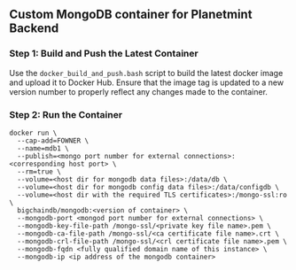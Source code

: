 <!---
Copyright © 2020 Interplanetary Database Association e.V.,
Planetmint and IPDB software contributors.
SPDX-License-Identifier: (Apache-2.0 AND CC-BY-4.0)
Code is Apache-2.0 and docs are CC-BY-4.0
--->

## Custom MongoDB container for Planetmint Backend

### Step 1: Build and Push the Latest Container
Use the `docker_build_and_push.bash` script to build the latest docker image
and upload it to Docker Hub.
Ensure that the image tag is updated to a new version number to properly
reflect any changes made to the container.


### Step 2: Run the Container

```
docker run \
  --cap-add=FOWNER \
  --name=mdb1 \
  --publish=<mongo port number for external connections>:<corresponding host port> \
  --rm=true \
  --volume=<host dir for mongodb data files>:/data/db \
  --volume=<host dir for mongodb config data files>:/data/configdb \
  --volume=<host dir with the required TLS certificates>:/mongo-ssl:ro \
  bigchaindb/mongodb:<version of container> \
  --mongodb-port <mongod port number for external connections> \
  --mongodb-key-file-path /mongo-ssl/<private key file name>.pem \
  --mongodb-ca-file-path /mongo-ssl/<ca certificate file name>.crt \
  --mongodb-crl-file-path /mongo-ssl/<crl certificate file name>.pem \
  --mongodb-fqdn <fully qualified domain name of this instance> \
  --mongodb-ip <ip address of the mongodb container>
```

